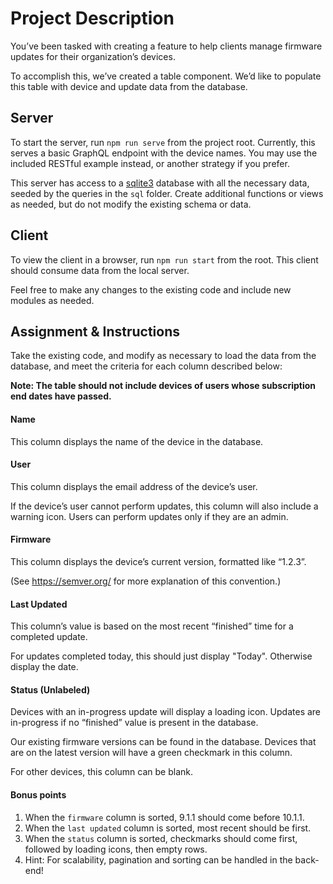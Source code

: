 # Project Description

You’ve been tasked with creating a feature to help clients manage firmware updates for their organization’s devices.

To accomplish this, we’ve created a table component. We’d like to populate this table with device and update data from the database.

## Server

To start the server, run `npm run serve` from the project root. Currently, this serves a basic GraphQL endpoint with the device names. You may use the included RESTful example instead, or another strategy if you prefer.

This server has access to a [sqlite3](https://www.sqlite.org/download.html) database with all the necessary data, seeded by the queries in the `sql` folder. Create additional functions or views as needed, but do not modify the existing schema or data.

## Client

To view the client in a browser, run `npm run start` from the root. This client should consume data from the local server.

Feel free to make any changes to the existing code and include new modules as needed.

## Assignment & Instructions

Take the existing code, and modify as necessary to load the data from the database, and meet the criteria for each column described below:

**Note: The table should not include devices of users whose subscription end dates have passed.**

#### Name

This column displays the name of the device in the database.

#### User

This column displays the email address of the device’s user.

If the device’s user cannot perform updates, this column will also include a warning icon. Users can perform updates only if they are an admin.

#### Firmware

This column displays the device’s current version, formatted like “1.2.3”.

(See https://semver.org/ for more explanation of this convention.)

#### Last Updated

This column’s value is based on the most recent “finished” time for a completed update.

For updates completed today, this should just display "Today". Otherwise display the date.

#### Status (Unlabeled)

Devices with an in-progress update will display a loading icon. Updates are in-progress if no “finished” value is present in the database.

Our existing firmware versions can be found in the database. Devices that are on the latest version will have a green checkmark in this column.

For other devices, this column can be blank.

#### Bonus points

1. When the `firmware` column is sorted, 9.1.1 should come before 10.1.1.
2. When the `last updated` column is sorted, most recent should be first.
3. When the `status` column is sorted, checkmarks should come first, followed by loading icons, then empty rows.
4. Hint: For scalability, pagination and sorting can be handled in the back-end!
